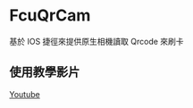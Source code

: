 # FcuQrCam
基於 IOS 捷徑來提供原生相機讀取 Qrcode 來刷卡

## 使用教學影片
[Youtube](https://youtube.com/shorts/EMcC2gPQDJg?si=vB-BT2BXD6fhUBSb)